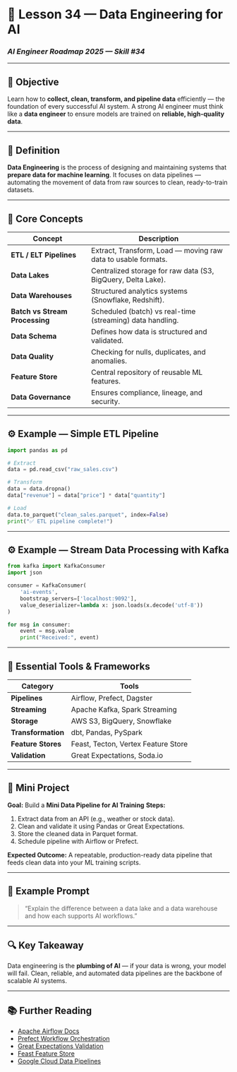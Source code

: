 # 🧱 Lesson 34 — Data Engineering for AI

### *AI Engineer Roadmap 2025 — Skill #34*

---

## 🎯 Objective

Learn how to **collect, clean, transform, and pipeline data** efficiently — the foundation of every successful AI system.
A strong AI engineer must think like a **data engineer** to ensure models are trained on **reliable, high-quality data**.

---

## 🧩 Definition

**Data Engineering** is the process of designing and maintaining systems that **prepare data for machine learning**.
It focuses on data pipelines — automating the movement of data from raw sources to clean, ready-to-train datasets.

---

## 🧠 Core Concepts

| Concept                        | Description                                                   |
| ------------------------------ | ------------------------------------------------------------- |
| **ETL / ELT Pipelines**        | Extract, Transform, Load — moving raw data to usable formats. |
| **Data Lakes**                 | Centralized storage for raw data (S3, BigQuery, Delta Lake).  |
| **Data Warehouses**            | Structured analytics systems (Snowflake, Redshift).           |
| **Batch vs Stream Processing** | Scheduled (batch) vs real-time (streaming) data handling.     |
| **Data Schema**                | Defines how data is structured and validated.                 |
| **Data Quality**               | Checking for nulls, duplicates, and anomalies.                |
| **Feature Store**              | Central repository of reusable ML features.                   |
| **Data Governance**            | Ensures compliance, lineage, and security.                    |

---

## ⚙️ Example — Simple ETL Pipeline

```python
import pandas as pd

# Extract
data = pd.read_csv("raw_sales.csv")

# Transform
data = data.dropna()
data["revenue"] = data["price"] * data["quantity"]

# Load
data.to_parquet("clean_sales.parquet", index=False)
print("✅ ETL pipeline complete!")
```

---

## ⚙️ Example — Stream Data Processing with Kafka

```python
from kafka import KafkaConsumer
import json

consumer = KafkaConsumer(
    'ai-events',
    bootstrap_servers=['localhost:9092'],
    value_deserializer=lambda x: json.loads(x.decode('utf-8'))
)

for msg in consumer:
    event = msg.value
    print("Received:", event)
```

---

## 🧱 Essential Tools & Frameworks

| Category           | Tools                               |
| ------------------ | ----------------------------------- |
| **Pipelines**      | Airflow, Prefect, Dagster           |
| **Streaming**      | Apache Kafka, Spark Streaming       |
| **Storage**        | AWS S3, BigQuery, Snowflake         |
| **Transformation** | dbt, Pandas, PySpark                |
| **Feature Stores** | Feast, Tecton, Vertex Feature Store |
| **Validation**     | Great Expectations, Soda.io         |

---

## 📘 Mini Project

**Goal:** Build a **Mini Data Pipeline for AI Training**
**Steps:**

1. Extract data from an API (e.g., weather or stock data).
2. Clean and validate it using Pandas or Great Expectations.
3. Store the cleaned data in Parquet format.
4. Schedule pipeline with Airflow or Prefect.

**Expected Outcome:**
A repeatable, production-ready data pipeline that feeds clean data into your ML training scripts.

---

## 🧠 Example Prompt

> “Explain the difference between a data lake and a data warehouse and how each supports AI workflows.”

---

## 🔍 Key Takeaway

Data engineering is the **plumbing of AI** — if your data is wrong, your model will fail.
Clean, reliable, and automated data pipelines are the backbone of scalable AI systems.

---

## 📚 Further Reading

* [Apache Airflow Docs](https://airflow.apache.org/docs/)
* [Prefect Workflow Orchestration](https://www.prefect.io/)
* [Great Expectations Validation](https://greatexpectations.io/)
* [Feast Feature Store](https://feast.dev/)
* [Google Cloud Data Pipelines](https://cloud.google.com/architecture/mlops-continuous-delivery-and-automation-pipelines-in-machine-learning)

